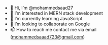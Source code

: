 - 👋 Hi, I’m @mohammedsaad27
- 👀 I’m interested in MERN stack development
- 🌱 I’m currently learning JavaScript
- 💞️ I’m looking to collaborate on Google
- 📫 How to reach me contact me via email (mohammedsaaad723@gmail.com)

<!---
mohammedsaad27/mohammedsaad27 is a ✨ special ✨ repository because its `README.md` (this file) appears on your GitHub profile.
You can click the Preview link to take a look at your changes.
--->
